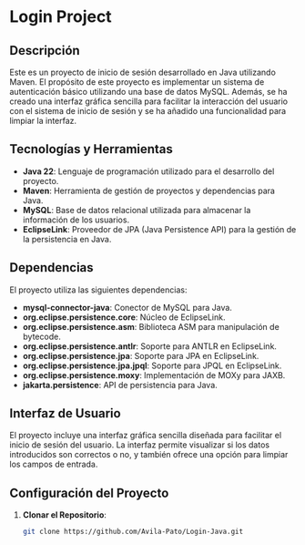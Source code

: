 # Login Project

## Descripción

Este es un proyecto de inicio de sesión desarrollado en Java utilizando Maven. El propósito de este proyecto es implementar un sistema de autenticación básico utilizando una base de datos MySQL. Además, se ha creado una interfaz gráfica sencilla para facilitar la interacción del usuario con el sistema de inicio de sesión y se ha añadido una funcionalidad para limpiar la interfaz.

## Tecnologías y Herramientas

- **Java 22**: Lenguaje de programación utilizado para el desarrollo del proyecto.
- **Maven**: Herramienta de gestión de proyectos y dependencias para Java.
- **MySQL**: Base de datos relacional utilizada para almacenar la información de los usuarios.
- **EclipseLink**: Proveedor de JPA (Java Persistence API) para la gestión de la persistencia en Java.

## Dependencias

El proyecto utiliza las siguientes dependencias:

- **mysql-connector-java**: Conector de MySQL para Java.
- **org.eclipse.persistence.core**: Núcleo de EclipseLink.
- **org.eclipse.persistence.asm**: Biblioteca ASM para manipulación de bytecode.
- **org.eclipse.persistence.antlr**: Soporte para ANTLR en EclipseLink.
- **org.eclipse.persistence.jpa**: Soporte para JPA en EclipseLink.
- **org.eclipse.persistence.jpa.jpql**: Soporte para JPQL en EclipseLink.
- **org.eclipse.persistence.moxy**: Implementación de MOXy para JAXB.
- **jakarta.persistence**: API de persistencia para Java.

## Interfaz de Usuario

El proyecto incluye una interfaz gráfica sencilla diseñada para facilitar el inicio de sesión del usuario. La interfaz permite visualizar si los datos introducidos son correctos o no, y también ofrece una opción para limpiar los campos de entrada.

## Configuración del Proyecto

1. **Clonar el Repositorio**:
   ```bash
   git clone https://github.com/Avila-Pato/Login-Java.git
